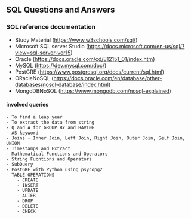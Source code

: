 ## SQL Questions and Answers

### SQL reference documentation
- Study Material (https://www.w3schools.com/sql/)
- Microsoft SQL server Studio  (https://docs.microsoft.com/en-us/sql/?view=sql-server-ver15)
- Oracle  (https://docs.oracle.com/cd/E12151_01/index.htm)
- MySQL  (https://dev.mysql.com/doc/)
- PostGRE  (https://www.postgresql.org/docs/current/sql.html)
- ORacleNoSQL  (https://docs.oracle.com/en/database/other-databases/nosql-database/index.html)
- MongoDBNoSQL  (https://www.mongodb.com/nosql-explained)

#### involved queries
    - To find a leap year 
    - To extract the data from string
    - Q and A for GROUP BY and HAVING 
    - AS keyword
    - Joins - Inner Join, Left Join, Right Join, Outer Join, Self Join, UNION
    - Timestamps and Extract
    - Mathematical Functions and Operators
    - String Fucntions and Operators
    - SubQuery
    - PostGRE with Python using psycopg2
    - TABLE OPERATIONS 
        - CREATE
        - INSERT
        - UPDATE
        - ALTER
        - DROP
        - DELETE
        - CHECK
    
